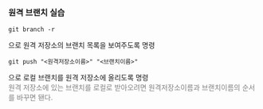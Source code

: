 ### 원격 브랜치 실습
```
git branch -r
```
으로 원격 저장소의 브랜치 목록을 보여주도록 명령
```
git push "<원격저장소이름>" "<브랜치이름>"
```
으로 로컬 브랜치를 원격 저장소에 올리도록 명령  
<span style="color: gray">원격 저장소에 있는 브랜치를 로컬로 받아오려면 원격저장소이름과 브랜치이름의 순서를 바꾸면 됀다.</span>  
